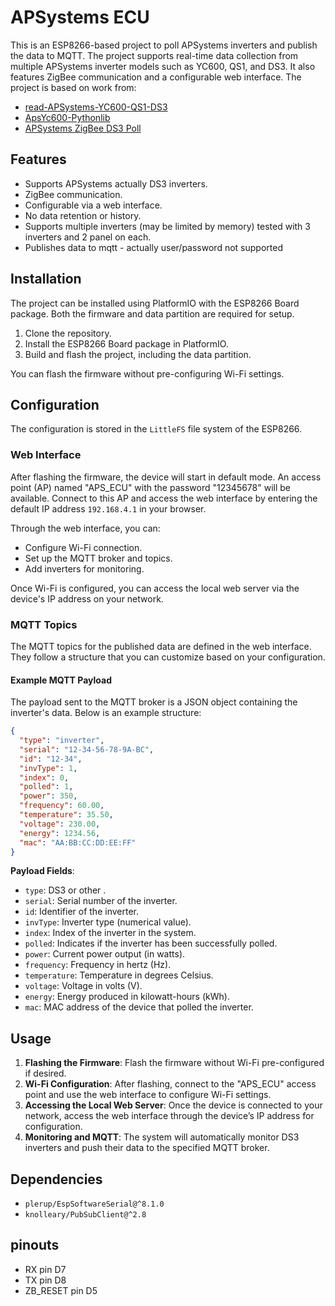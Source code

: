 
# APSystems ECU

This is an ESP8266-based project to poll APSystems inverters and publish the data to MQTT. The project supports real-time data collection from multiple APSystems inverter models such as YC600, QS1, and DS3. It also features ZigBee communication and a configurable web interface. The project is based on work from:

- [read-APSystems-YC600-QS1-DS3](https://github.com/patience4711/read-APSystems-YC600-QS1-DS3)
- [ApsYc600-Pythonlib](https://github.com/No13/ApsYc600-Pythonlib)
- [APSystems ZigBee DS3 Poll](https://gitlab.com/moreroid/apsystems/-/blob/main/zigbee/apsystems-zigbee-ds3-poll.txt?ref_type=heads)

## Features
- Supports APSystems actually DS3 inverters.  
- ZigBee communication.
- Configurable via a web interface.
- No data retention or history.
- Supports multiple inverters (may be limited by memory) tested with 3 inverters and 2 panel on each. 
- Publishes data to mqtt - actually user/password not supported 

## Installation
The project can be installed using PlatformIO with the ESP8266 Board package. Both the firmware and data partition are required for setup.

1. Clone the repository.
2. Install the ESP8266 Board package in PlatformIO.
3. Build and flash the project, including the data partition.

You can flash the firmware without pre-configuring Wi-Fi settings.

## Configuration
The configuration is stored in the `LittleFS` file system of the ESP8266.

### Web Interface
After flashing the firmware, the device will start in default mode. An access point (AP) named "APS_ECU" with the password "12345678" will be available. Connect to this AP and access the web interface by entering the default IP address `192.168.4.1` in your browser.

Through the web interface, you can:
- Configure Wi-Fi connection.
- Set up the MQTT broker and topics.
- Add inverters for monitoring.

Once Wi-Fi is configured, you can access the local web server via the device's IP address on your network.

### MQTT Topics
The MQTT topics for the published data are defined in the web interface. They follow a structure that you can customize based on your configuration.

#### Example MQTT Payload
The payload sent to the MQTT broker is a JSON object containing the inverter's data. Below is an example structure:

```json
{
  "type": "inverter",
  "serial": "12-34-56-78-9A-BC",
  "id": "12-34",
  "invType": 1,
  "index": 0,
  "polled": 1,
  "power": 350,
  "frequency": 60.00,
  "temperature": 35.50,
  "voltage": 230.00,
  "energy": 1234.56,
  "mac": "AA:BB:CC:DD:EE:FF"
}
```

**Payload Fields**:
- `type`: DS3 or other .
- `serial`: Serial number of the inverter.
- `id`: Identifier of the inverter.
- `invType`: Inverter type (numerical value).
- `index`: Index of the inverter in the system.
- `polled`: Indicates if the inverter has been successfully polled.
- `power`: Current power output (in watts).
- `frequency`: Frequency in hertz (Hz).
- `temperature`: Temperature in degrees Celsius.
- `voltage`: Voltage in volts (V).
- `energy`: Energy produced in kilowatt-hours (kWh).
- `mac`: MAC address of the device that polled the inverter.

## Usage
1. **Flashing the Firmware**: Flash the firmware without Wi-Fi pre-configured if desired.
2. **Wi-Fi Configuration**: After flashing, connect to the "APS_ECU" access point and use the web interface to configure Wi-Fi settings.
3. **Accessing the Local Web Server**: Once the device is connected to your network, access the web interface through the device’s IP address for configuration.
4. **Monitoring and MQTT**: The system will automatically monitor DS3 inverters and push their data to the specified MQTT broker.

## Dependencies
- `plerup/EspSoftwareSerial@^8.1.0`
- `knolleary/PubSubClient@^2.8`

## pinouts  
- RX pin D7 
- TX pin D8
- ZB_RESET pin D5
